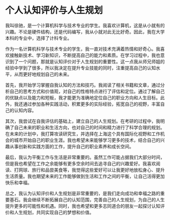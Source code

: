 # 个人认知评价与人生规划

我叫徐驰，是一个计算机科学与技术专业的学生。我喜欢计算机，这是从小就有的兴趣。不论是硬件结构，还是代码编写，我从小就对此无比好奇。因此，我在大学本科的专业中，选择了计科专业。

作为一名计算机科学与技术专业的学生，我一直对技术充满着热情和好奇心。我喜欢接触新技术、学习新知识，不断提高自己的能力和素质。在学习过程中，我也意识到了一个问题，那就是认知评价对于人生规划的重要性。这一点我从师兄师姐的经验中学到了很多，所以我决定在提升专业技能的同时，注重提高自己的认知水平，从而更好地规划自己的未来。

首先，我开始学习掌握自我认知的方法和技巧。我阅读了相关书籍和文章，通过分析自己的思考方式和价值观，对自己的性格特点进行了评估和定位。通过了解自己的优缺点以及能力和短板，我才能更为准确地定位自己的职业方向和人生目标。此外，我还通过参加各种实践活动，积累更多的实际经验，拓宽自己的视野，丰富自己的认知内容。

其次，我尝试在自我评估的基础上，建立自己的人生规划。在考研的过程中，我明确了自己未来的职业和生活方向，也对自己的时间和精力进行了科学合理的规划。在未来的计划中，我打算攻读研究生，并选择在上海这个具有国际化视野和工作机会的城市开始自己的职业生涯。我也希望未来能够学习更多的技术，结合自己的兴趣从事创新和实践方面的工作，提升自己的职业素养和成长空间。

最后，我认为平衡工作与生活是非常重要的。虽然工作可能占据我们大部分时间，但是我也希望在工作之余能够有更多空余时间去追寻自己的兴趣爱好。我喜欢阅读、打网球、旅行和品尝美食等，我觉得这些爱好可以让我更好地放松身心、提升生活质量。我也期望未来的工作能够做到生活和工作之间的平衡，让自己活得更加快乐和幸福。

总之，我认为认知评价和人生规划是非常重要的，是我们走向成功和幸福之路的重要基石。我会继续不断拓展自己的认知范围，完善自己的人生规划，为自己的人生提升更多的可能性和机遇。同时，我也希望和更多志同道合的朋友一起探讨认知评价和人生规划，共同实现自己的梦想和价值。